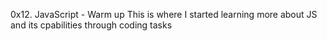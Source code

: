 0x12. JavaScript - Warm up
This is where I started learning more about JS and its cpabilities through coding tasks
